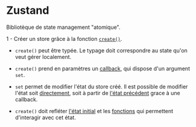 # Zustand

Bibliotèque de state management "atomique".

1 - Créer un store grâce à la fonction [`create()`](https://github.com/cberkane/react-theory/blob/master/packages/zustand/src/store/todo.store.ts#L12).

- `create()` peut être typée. Le typage doit correspondre au state qu'on veut gérer localement.

- `create()` prend en paramètres un [callback](https://github.com/cberkane/react-theory/blob/master/packages/zustand/src/store/todo.store.ts#L12), qui dispose d'un argument `set`.

- `set` permet de modifier l'état du store créé. Il est possible de modifier l'état soit [directement](https://github.com/cberkane/react-theory/blob/master/packages/zustand/src/store/todo-api.store.ts#L16), soit à partir de [l'état précédent](https://github.com/cberkane/react-theory/blob/master/packages/zustand/src/store/todo-api.store.ts) grace à une callback.

- `create()` doit refléter [l'état initial](https://github.com/cberkane/react-theory/blob/master/packages/zustand/src/store/todo.store.ts#L13) et les [fonctions](https://github.com/cberkane/react-theory/blob/master/packages/zustand/src/store/todo.store.ts) qui permettent d'interagir avec cet état.
